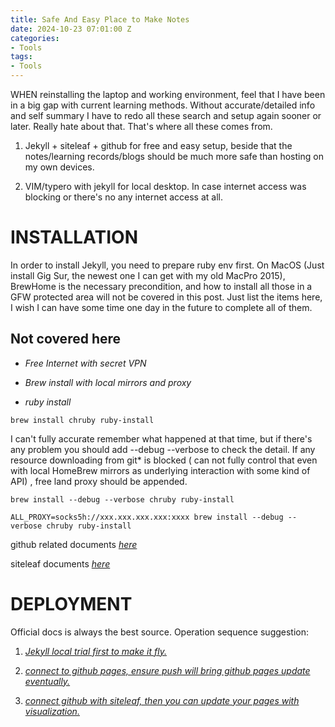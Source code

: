 ```yaml
---
title: Safe And Easy Place to Make Notes
date: 2024-10-23 07:01:00 Z
categories:
- Tools
tags:
- Tools
---
```


WHEN reinstalling the laptop and working environment,  feel that I have been in a big gap with current learning methods.  Without accurate/detailed info and self summary I have to redo all these search and setup again sooner or later.  Really hate about that.  That's where all these comes from.

1. Jekyll \+  siteleaf  \+ github  for free and easy setup,  beside that the notes/learning records/blogs should be much more safe than hosting on my own devices.

2. VIM/typero with jekyll  for local desktop.    In case internet access was blocking or there's no any internet access at all.

# INSTALLATION

In order to install Jekyll,   you need to prepare ruby env first.   On MacOS (Just install Gig Sur, the newest one I can get with my old MacPro 2015),  BrewHome is the necessary precondition, and  how to install all those in a GFW protected area will not be covered in this post.  Just list the items here,   I  wish I can have some time one day in the future to complete all of them.

## Not covered here

* *Free Internet  with secret  VPN*

* *Brew install with local mirrors and proxy*

* *ruby install*

`brew install chruby ruby-install`

I can't fully accurate remember what happened at that time,  but if there's any problem you should add --debug --verbose to check the detail.   If any resource downloading from git\* is blocked ( can not fully control that even with local HomeBrew mirrors as underlying interaction with some kind of API) ,   free land proxy should be appended.

`brew install --debug --verbose chruby ruby-install`

`ALL_PROXY=socks5h://xxx.xxx.xxx.xxx:xxxx brew install --debug --verbose chruby ruby-install`

github related documents  *[here](https://docs.github.com/en/pages/setting-up-a-github-pages-site-with-jekyll/creating-a-github-pages-site-with-jekyll)*

siteleaf documents *[here](https://learn.siteleaf.com/getting-started/#gsc.tab=0)*

# DEPLOYMENT

Official docs is always the best source.   Operation sequence suggestion:

1. *[Jekyll local trial first to make it fly.](https://jekyllrb.com/docs/step-by-step/01-setup/)*

2. *[connect to github pages,  ensure push will bring github pages update  eventually.](https://docs.github.com/en/pages/setting-up-a-github-pages-site-with-jekyll/creating-a-github-pages-site-with-jekyll)*

3. *[connect github with siteleaf, then you can update your pages with visualization.](https://www.siteleaf.com/blog/connecting-github/)*